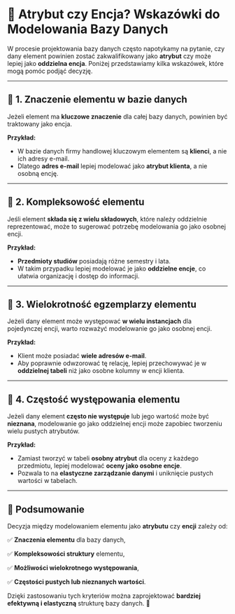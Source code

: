 # 📌 Atrybut czy Encja? Wskazówki do Modelowania Bazy Danych

W procesie projektowania bazy danych często napotykamy na pytanie, czy dany element powinien zostać zakwalifikowany jako **atrybut** czy może lepiej jako **oddzielna encja**. Poniżej przedstawiamy kilka wskazówek, które mogą pomóc podjąć decyzję.

---

## 🔹 1. Znaczenie elementu w bazie danych
Jeżeli element ma **kluczowe znaczenie** dla całej bazy danych, powinien być traktowany jako encja. 

**Przykład:**
- W bazie danych firmy handlowej kluczowym elementem są **klienci**, a nie ich adresy e-mail.
- Dlatego **adres e-mail** lepiej modelować jako **atrybut klienta**, a nie osobną encję.

---

## 🔹 2. Kompleksowość elementu
Jeśli element **składa się z wielu składowych**, które należy oddzielnie reprezentować, może to sugerować potrzebę modelowania go jako osobnej encji.

**Przykład:**
- **Przedmioty studiów** posiadają różne semestry i lata.
- W takim przypadku lepiej modelować je jako **oddzielne encje**, co ułatwia organizację i dostęp do informacji.

---

## 🔹 3. Wielokrotność egzemplarzy elementu
Jeżeli dany element może występować **w wielu instancjach** dla pojedynczej encji, warto rozważyć modelowanie go jako osobnej encji.

**Przykład:**
- Klient może posiadać **wiele adresów e-mail**.
- Aby poprawnie odwzorować tę relację, lepiej przechowywać je w **oddzielnej tabeli** niż jako osobne kolumny w encji klienta.

---

## 🔹 4. Częstość występowania elementu
Jeżeli dany element **często nie występuje** lub jego wartość może być **nieznana**, modelowanie go jako oddzielnej encji może zapobiec tworzeniu wielu pustych atrybutów.

**Przykład:**
- Zamiast tworzyć w tabeli **osobny atrybut** dla oceny z każdego przedmiotu, lepiej modelować **oceny jako osobne encje**.
- Pozwala to na **elastyczne zarządzanie danymi** i uniknięcie pustych wartości w tabelach.

---

## 📌 Podsumowanie
Decyzja między modelowaniem elementu jako **atrybutu** czy **encji** zależy od:

✅ **Znaczenia elementu** dla bazy danych,

✅ **Kompleksowości struktury** elementu,

✅ **Możliwości wielokrotnego występowania**, 

✅ **Częstości pustych lub nieznanych wartości**.


Dzięki zastosowaniu tych kryteriów można zaprojektować **bardziej efektywną i elastyczną** strukturę bazy danych. 🚀

